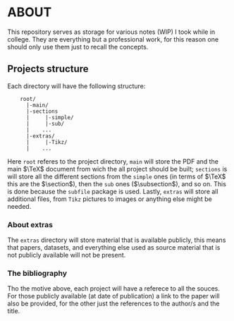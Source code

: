 # ABOUT
This repository serves as storage for various notes (WIP) I took while in college.
They are everything but a professional work, 
for this reason one should only use them just to recall the concepts.

## Projects structure
Each directory will have the following structure:
```
    root/
      |-main/
      |-sections
      |     |-simple/
      |     |-sub/
      |    ...
      |-extras/
      |     |-Tikz/
      |    ...
```
Here `root` referes to the project directory, `main` will store the PDF and the 
main $\TeX$ document from wich the all project should be built; `sections`
is will store all the different sections from the `simple` ones 
(in terms of $\TeX$ this are the $\section$), then the `sub` ones ($\subsection$),
and so on. This is done because the `subfile` package is used.
Lastly, `extras` will store all additional files, from `Tikz` pictures to images 
or anything else might be needed.

### About extras
The `extras` directory will store material that is available publicly, 
this means that papers, datasets, and everything else used as source material
that is not publicly available will not be present.

### The bibliography
Tho the motive above, each project will have a referece to all the souces.
For those publicly available (at date of publication) a link to the paper will also be provided,
for the other just the references to the author/s and the title.

